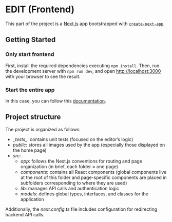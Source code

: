 # EDIT (Frontend)

This part of the project is a [Next.js](https://nextjs.org) app bootstrapped with [`create-next-app`](https://nextjs.org/docs/app/api-reference/cli/create-next-app).

## Getting Started

### Only start frontend

First, install the required dependencies executing `npm install`. Then, run the development server with `npm run dev`, and open [http://localhost:3000](http://localhost:3000) with your browser to see the result.

### Start the entire app

In this case, you can follow this [documentation](../README.md#development-setup).

## Project structure

The project is organized as follows:

- *\__tests\__*: contains unit tests (focused on the editor’s logic)
- *public*: stores all images used by the app (especially those displayed on the home page)
- *src*:
    - *app*: follows the Next.js conventions for routing and page organization (in brief, each folder = one page)
    - *components*: contains all React components (global components live at the root of this folder and page-specific components are placed in subfolders corresponding to where they are used)
    - *lib*: manages API calls and authentication logic
    - *models*: defines global types, interfaces, and classes for the application

Additionally, the *next.config.ts* file includes configuration for redirecting backend API calls.
